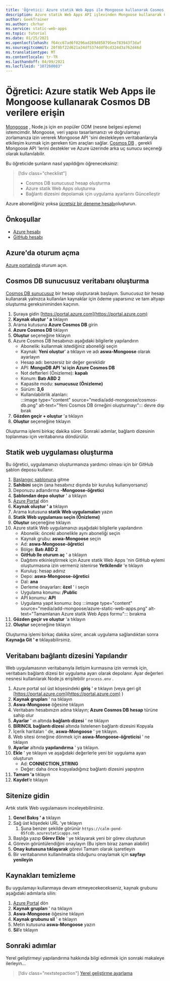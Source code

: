 ```yaml
---
title: 'Öğretici: Azure statik Web Apps ile Mongoose kullanarak Cosmos DB verilere erişin'
description: Azure statik Web Apps API işlevinden Mongoose kullanarak Cosmos DB verilere erişmeyi öğrenin.
author: GeekTrainer
ms.author: chrhar
ms.service: static-web-apps
ms.topic: tutorial
ms.date: 01/25/2021
ms.openlocfilehash: f64cc67ad6f0296ad289d858795ee783943f3daf
ms.sourcegitcommit: 20f8bf22d621a34df5374ddf0cd324d3a762d46d
ms.translationtype: MT
ms.contentlocale: tr-TR
ms.lasthandoff: 04/09/2021
ms.locfileid: "107260083"
---
```

# <a name="tutorial-access-data-in-cosmos-db-using-mongoose-with-azure-static-web-apps"></a>Öğretici: Azure statik Web Apps ile Mongoose kullanarak Cosmos DB verilere erişin

[Mongoose](https://mongoosejs.com/) , Node.js için en popüler ODM (nesne belgesi eşleme) istemcimdir. Mongoose, veri yapısı tasarlamanızı ve doğrulamayı zorlamanıza izin vererek Mongoose API 'sini destekleyen veritabanlarıyla etkileşim kurmak için gereken tüm araçları sağlar. [Cosmos DB](../cosmos-db/mongodb-introduction.md) , gerekli Mongoose API 'lerini destekler ve Azure üzerinde arka uç sunucu seçeneği olarak kullanılabilir.

Bu öğreticide şunların nasıl yapıldığını öğreneceksiniz:

> [!div class="checklist"]
> - Cosmos DB sunucusuz hesap oluşturma
> - Azure statik Web Apps oluşturma
> - Bağlantı dizesini depolamak için uygulama ayarlarını Güncelleştir

Azure aboneliğiniz yoksa [ücretsiz bir deneme hesabı](https://azure.microsoft.com/free/)oluşturun.

## <a name="prerequisites"></a>Önkoşullar

- [Azure hesabı](https://azure.microsoft.com/free/)
- [GitHub hesabı](https://github.com/join)

## <a name="sign-in-to-azure"></a>Azure'da oturum açma

[Azure portalında](https://portal.azure.com) oturum açın.

## <a name="create-a-cosmos-db-serverless-database"></a>Cosmos DB sunucusuz veritabanı oluşturma

[Cosmos DB sunucusuz](https://docs.microsoft.com/azure/cosmos-db/serverless) bir hesap oluşturarak başlayın. Sunucusuz bir hesap kullanarak yalnızca kullanılan kaynaklar için ödeme yaparsınız ve tam altyapı oluşturma gereksiniminden kaçının.

1. Şuraya gidin [https://portal.azure.com](https://portal.azure.com)
2. **Kaynak oluştur ' a** tıklayın
3. Arama kutusuna **Azure Cosmos DB** girin
4. **Azure Cosmos DB** tıklayın
5. **Oluştur** seçeneğine tıklayın
6. Azure Cosmos DB hesabınızı aşağıdaki bilgilerle yapılandırın
    - Abonelik: kullanmak istediğiniz aboneliği seçin
    - Kaynak: **Yeni oluştur**' a tıklayın ve adı **aswa-Mongoose** olarak ayarlayın
    - Hesap adı: benzersiz bir değer gereklidir
    - API: **MongoDB API 'si için Azure Cosmos DB**
    - Not defterleri (Önizleme): **kapalı**
    - Konum: **Batı ABD 2**
    - Kapasite modu: **sunucusuz (Önizleme)**
    - Sürüm: **3,6**
    - Kullanılabilirlik alanları:  
 :::image type="content" source="media/add-mongoose/cosmos-db.png" alt-text="Yeni Cosmos DB örneğini oluşturmayı"::: devre dışı bırak
7. **Gözden geçir + oluştur** 'a tıklayın
8. **Oluştur** seçeneğine tıklayın

Oluşturma işlemi birkaç dakika sürer. Sonraki adımlar, bağlantı dizesinin toplanması için veritabanına döndürülür.

## <a name="create-a-static-web-app"></a>Statik web uygulaması oluşturma

Bu öğretici, uygulamanızı oluşturmanıza yardımcı olması için bir GitHub şablon deposu kullanır.

1. [Başlangıç şablonuna](https://github.com/login?return_to=/staticwebdev/mongoose-starter/generate) gitme
2. **Sahibini** seçin (ana hesabınız dışında bir kuruluş kullanıyorsanız)
3. Deponuzu adlandırma **-Mongoose-öğretici**
4. **Şablondan depo oluştur** ' a tıklayın
5. [Azure Portal](https://portal.azure.com) dön
6. **Kaynak oluştur ' a** tıklayın
7. Arama kutusuna **statik Web uygulamaları** yazın
8. **Statik Web uygulaması seçin (Önizleme)**
9. **Oluştur** seçeneğine tıklayın
10. Azure statik Web uygulamanızı aşağıdaki bilgilerle yapılandırın
    - Abonelik: önceki abonelikle aynı aboneliği seçin
    - Kaynak grubu: **aswa-Mongoose** seçin
    - Ad: **aswa-Mongoose-öğretici**
    - Bölge: **Batı ABD 2**
    - **GitHub Ile oturum aç** ' a tıklayın
    - Dağıtımı etkinleştirmek için Azure statik Web Apps 'nin GitHub eylemi oluşturmasına izin vermeniz istenirse **Yetkilendir** 'e tıklayın
    - Kuruluş: hesap adınız
    - Depo: **aswa-Mongoose-öğretici**
    - Dal: **ana**
    - Derleme önayarları: **özel** ' i seçin
    - Uygulama konumu: **/Public**
    - API konumu: **API**
    - Uygulama yapıt konumu: *boş* 
     :::image type="content" source="media/add-mongoose/azure-static-web-apps.png" alt-text="Tamamlanan Azure statik Web Apps formu"::: bırakma
11. **Gözden geçir ve oluştur** 'a tıklayın
12. **Oluştur** seçeneğine tıklayın

Oluşturma işlemi birkaç dakika sürer, ancak uygulama sağlandıktan sonra **Kaynağa Git ' e** tıklayabilirsiniz.

## <a name="configure-database-connection-string"></a>Veritabanı bağlantı dizesini Yapılandır

Web uygulamasının veritabanıyla iletişim kurmasına izin vermek için, veritabanı bağlantı dizesi bir uygulama ayarı olarak depolanır. Ayar değerleri nesnesi kullanılarak Node.js erişilebilir `process.env` .

1. Azure portal sol üst köşesindeki **giriş** ' e tıklayın (veya geri git [https://portal.azure.com](https://portal.azure.com) )
2. **Kaynak grupları** ' na tıklayın
3. **Aswa-Mongoose** öğesine tıklayın
4. Veritabanı hesabınızın adına tıklayın; **Azure Cosmos DB hesap** türüne sahip olur
5. **Ayarlar** ' ın altında **bağlantı dizesi** ' ne tıklayın
6. **BIRINCIL bağlantı dizesi** altında listelenen bağlantı dizesini Kopyala
7. İçerik haritaları ' de, **aswa-Mongoose** ' ye tıklayın.
8. Web sitesi örneğine dönmek için **aswa-Mongoose-öğreticisi** ' ne tıklayın
9. **Ayarlar** altında **yapılandırma** ' ya tıklayın.
10. **Ekle** ' ye tıklayın ve aşağıdaki değerlerle yeni bir uygulama ayarı oluşturun
    - Ad: **CONNECTION_STRING**
    - Değer: daha önce kopyaladığınız bağlantı dizesini yapıştırın
11. **Tamam 'a** tıklayın
12. **Kaydet**’e tıklayın

## <a name="navigate-to-your-site"></a>Sitenize gidin

Artık statik Web uygulamasını inceleyebilirsiniz.

1. **Genel Bakış ' a** tıklayın
1. Sağ üst köşedeki URL 'ye tıklayın
    1. Şuna benzer şekilde görünür `https://calm-pond-05fcdb.azurestaticapps.net`
1. Başlığa yazıp **Görev Ekle** ' ye tıklayarak yeni bir görev oluşturun
1. Görevin görüntülendiğini onaylayın (Bu işlem biraz zaman alabilir)
1. **Onay kutusuna tıklayarak** görevi Tamam olarak işaretleyin
1. Bir veritabanının kullanılmakta olduğunu onaylamak için **sayfayı yenileyin**

## <a name="clean-up-resources"></a>Kaynakları temizleme

Bu uygulamayı kullanmaya devam etmeyecekecekseniz, kaynak grubunu aşağıdaki adımlarla silin:

1. [Azure Portal](https://portal.azure.com) dön
2. **Kaynak grupları** ' na tıklayın
3. **Aswa-Mongoose** öğesine tıklayın
4. **Kaynak grubunu sil** ' e tıklayın
5. Metin kutusuna **aswa-Mongoose** yazın
6. **Sil**’e tıklayın

## <a name="next-steps"></a>Sonraki adımlar

Yerel geliştirmeyi yapılandırma hakkında bilgi edinmek için sonraki makaleye ilerleyin...
> [!div class="nextstepaction"]
> [Yerel geliştirme ayarlama](./local-development.md)
 
